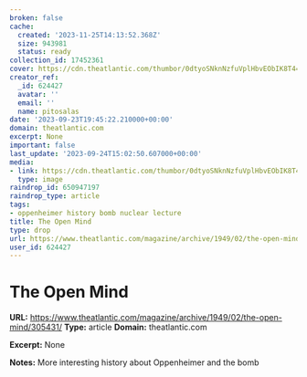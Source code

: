 ```yaml
---
broken: false
cache:
  created: '2023-11-25T14:13:52.368Z'
  size: 943981
  status: ready
collection_id: 17452361
cover: https://cdn.theatlantic.com/thumbor/0dtyoSNknNzfuVplHbvEObIK8T4=/0x133:2376x1371/1200x625/media/img/2017/08/AP_869174129484/original.jpg
creator_ref:
  _id: 624427
  avatar: ''
  email: ''
  name: pitosalas
date: '2023-09-23T19:45:22.210000+00:00'
domain: theatlantic.com
excerpt: None
important: false
last_update: '2023-09-24T15:02:50.607000+00:00'
media:
- link: https://cdn.theatlantic.com/thumbor/0dtyoSNknNzfuVplHbvEObIK8T4=/0x133:2376x1371/1200x625/media/img/2017/08/AP_869174129484/original.jpg
  type: image
raindrop_id: 650947197
raindrop_type: article
tags:
- oppenheimer history bomb nuclear lecture
title: The Open Mind
type: drop
url: https://www.theatlantic.com/magazine/archive/1949/02/the-open-mind/305431/
user_id: 624427
---
```


# The Open Mind

**URL:** https://www.theatlantic.com/magazine/archive/1949/02/the-open-mind/305431/
**Type:** article
**Domain:** theatlantic.com

**Excerpt:** None

**Notes:**
More interesting history about Oppenheimer and the bomb
